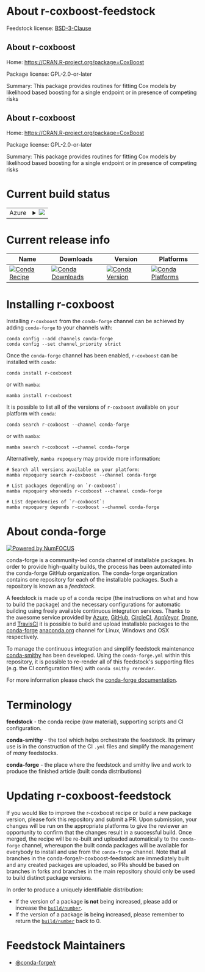 About r-coxboost-feedstock
==========================

Feedstock license: [BSD-3-Clause](https://github.com/conda-forge/r-coxboost-feedstock/blob/main/LICENSE.txt)


About r-coxboost
----------------

Home: https://CRAN.R-project.org/package=CoxBoost

Package license: GPL-2.0-or-later

Summary: This package provides routines for fitting Cox models by likelihood based boosting for a single endpoint or in presence of competing risks

About r-coxboost
----------------

Home: https://CRAN.R-project.org/package=CoxBoost

Package license: GPL-2.0-or-later

Summary: This package provides routines for fitting Cox models by likelihood based boosting for a single endpoint or in presence of competing risks

Current build status
====================


<table>
    
  <tr>
    <td>Azure</td>
    <td>
      <details>
        <summary>
          <a href="https://dev.azure.com/conda-forge/feedstock-builds/_build/latest?definitionId=2328&branchName=main">
            <img src="https://dev.azure.com/conda-forge/feedstock-builds/_apis/build/status/r-coxboost-feedstock?branchName=main">
          </a>
        </summary>
        <table>
          <thead><tr><th>Variant</th><th>Status</th></tr></thead>
          <tbody><tr>
              <td>linux_64_r_base4.4</td>
              <td>
                <a href="https://dev.azure.com/conda-forge/feedstock-builds/_build/latest?definitionId=2328&branchName=main">
                  <img src="https://dev.azure.com/conda-forge/feedstock-builds/_apis/build/status/r-coxboost-feedstock?branchName=main&jobName=linux&configuration=linux%20linux_64_r_base4.4" alt="variant">
                </a>
              </td>
            </tr><tr>
              <td>linux_64_r_base4.5</td>
              <td>
                <a href="https://dev.azure.com/conda-forge/feedstock-builds/_build/latest?definitionId=2328&branchName=main">
                  <img src="https://dev.azure.com/conda-forge/feedstock-builds/_apis/build/status/r-coxboost-feedstock?branchName=main&jobName=linux&configuration=linux%20linux_64_r_base4.5" alt="variant">
                </a>
              </td>
            </tr><tr>
              <td>osx_64_r_base4.4</td>
              <td>
                <a href="https://dev.azure.com/conda-forge/feedstock-builds/_build/latest?definitionId=2328&branchName=main">
                  <img src="https://dev.azure.com/conda-forge/feedstock-builds/_apis/build/status/r-coxboost-feedstock?branchName=main&jobName=osx&configuration=osx%20osx_64_r_base4.4" alt="variant">
                </a>
              </td>
            </tr><tr>
              <td>osx_64_r_base4.5</td>
              <td>
                <a href="https://dev.azure.com/conda-forge/feedstock-builds/_build/latest?definitionId=2328&branchName=main">
                  <img src="https://dev.azure.com/conda-forge/feedstock-builds/_apis/build/status/r-coxboost-feedstock?branchName=main&jobName=osx&configuration=osx%20osx_64_r_base4.5" alt="variant">
                </a>
              </td>
            </tr><tr>
              <td>win_64_r_base4.4</td>
              <td>
                <a href="https://dev.azure.com/conda-forge/feedstock-builds/_build/latest?definitionId=2328&branchName=main">
                  <img src="https://dev.azure.com/conda-forge/feedstock-builds/_apis/build/status/r-coxboost-feedstock?branchName=main&jobName=win&configuration=win%20win_64_r_base4.4" alt="variant">
                </a>
              </td>
            </tr><tr>
              <td>win_64_r_base4.5</td>
              <td>
                <a href="https://dev.azure.com/conda-forge/feedstock-builds/_build/latest?definitionId=2328&branchName=main">
                  <img src="https://dev.azure.com/conda-forge/feedstock-builds/_apis/build/status/r-coxboost-feedstock?branchName=main&jobName=win&configuration=win%20win_64_r_base4.5" alt="variant">
                </a>
              </td>
            </tr>
          </tbody>
        </table>
      </details>
    </td>
  </tr>
</table>

Current release info
====================

| Name | Downloads | Version | Platforms |
| --- | --- | --- | --- |
| [![Conda Recipe](https://img.shields.io/badge/recipe-r--coxboost-green.svg)](https://anaconda.org/conda-forge/r-coxboost) | [![Conda Downloads](https://img.shields.io/conda/dn/conda-forge/r-coxboost.svg)](https://anaconda.org/conda-forge/r-coxboost) | [![Conda Version](https://img.shields.io/conda/vn/conda-forge/r-coxboost.svg)](https://anaconda.org/conda-forge/r-coxboost) | [![Conda Platforms](https://img.shields.io/conda/pn/conda-forge/r-coxboost.svg)](https://anaconda.org/conda-forge/r-coxboost) |

Installing r-coxboost
=====================

Installing `r-coxboost` from the `conda-forge` channel can be achieved by adding `conda-forge` to your channels with:

```
conda config --add channels conda-forge
conda config --set channel_priority strict
```

Once the `conda-forge` channel has been enabled, `r-coxboost` can be installed with `conda`:

```
conda install r-coxboost
```

or with `mamba`:

```
mamba install r-coxboost
```

It is possible to list all of the versions of `r-coxboost` available on your platform with `conda`:

```
conda search r-coxboost --channel conda-forge
```

or with `mamba`:

```
mamba search r-coxboost --channel conda-forge
```

Alternatively, `mamba repoquery` may provide more information:

```
# Search all versions available on your platform:
mamba repoquery search r-coxboost --channel conda-forge

# List packages depending on `r-coxboost`:
mamba repoquery whoneeds r-coxboost --channel conda-forge

# List dependencies of `r-coxboost`:
mamba repoquery depends r-coxboost --channel conda-forge
```


About conda-forge
=================

[![Powered by
NumFOCUS](https://img.shields.io/badge/powered%20by-NumFOCUS-orange.svg?style=flat&colorA=E1523D&colorB=007D8A)](https://numfocus.org)

conda-forge is a community-led conda channel of installable packages.
In order to provide high-quality builds, the process has been automated into the
conda-forge GitHub organization. The conda-forge organization contains one repository
for each of the installable packages. Such a repository is known as a *feedstock*.

A feedstock is made up of a conda recipe (the instructions on what and how to build
the package) and the necessary configurations for automatic building using freely
available continuous integration services. Thanks to the awesome service provided by
[Azure](https://azure.microsoft.com/en-us/services/devops/), [GitHub](https://github.com/),
[CircleCI](https://circleci.com/), [AppVeyor](https://www.appveyor.com/),
[Drone](https://cloud.drone.io/welcome), and [TravisCI](https://travis-ci.com/)
it is possible to build and upload installable packages to the
[conda-forge](https://anaconda.org/conda-forge) [anaconda.org](https://anaconda.org/)
channel for Linux, Windows and OSX respectively.

To manage the continuous integration and simplify feedstock maintenance
[conda-smithy](https://github.com/conda-forge/conda-smithy) has been developed.
Using the ``conda-forge.yml`` within this repository, it is possible to re-render all of
this feedstock's supporting files (e.g. the CI configuration files) with ``conda smithy rerender``.

For more information please check the [conda-forge documentation](https://conda-forge.org/docs/).

Terminology
===========

**feedstock** - the conda recipe (raw material), supporting scripts and CI configuration.

**conda-smithy** - the tool which helps orchestrate the feedstock.
                   Its primary use is in the construction of the CI ``.yml`` files
                   and simplify the management of *many* feedstocks.

**conda-forge** - the place where the feedstock and smithy live and work to
                  produce the finished article (built conda distributions)


Updating r-coxboost-feedstock
=============================

If you would like to improve the r-coxboost recipe or build a new
package version, please fork this repository and submit a PR. Upon submission,
your changes will be run on the appropriate platforms to give the reviewer an
opportunity to confirm that the changes result in a successful build. Once
merged, the recipe will be re-built and uploaded automatically to the
`conda-forge` channel, whereupon the built conda packages will be available for
everybody to install and use from the `conda-forge` channel.
Note that all branches in the conda-forge/r-coxboost-feedstock are
immediately built and any created packages are uploaded, so PRs should be based
on branches in forks and branches in the main repository should only be used to
build distinct package versions.

In order to produce a uniquely identifiable distribution:
 * If the version of a package **is not** being increased, please add or increase
   the [``build/number``](https://docs.conda.io/projects/conda-build/en/latest/resources/define-metadata.html#build-number-and-string).
 * If the version of a package **is** being increased, please remember to return
   the [``build/number``](https://docs.conda.io/projects/conda-build/en/latest/resources/define-metadata.html#build-number-and-string)
   back to 0.

Feedstock Maintainers
=====================

* [@conda-forge/r](https://github.com/orgs/conda-forge/teams/r/)

